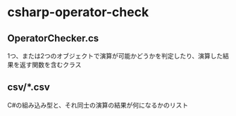 # csharp-operator-check

## OperatorChecker.cs
1つ、または2つのオブジェクトで演算が可能かどうかを判定したり、演算した結果を返す関数を含むクラス

## csv/*.csv
C#の組み込み型と、それ同士の演算の結果が何になるかのリスト
